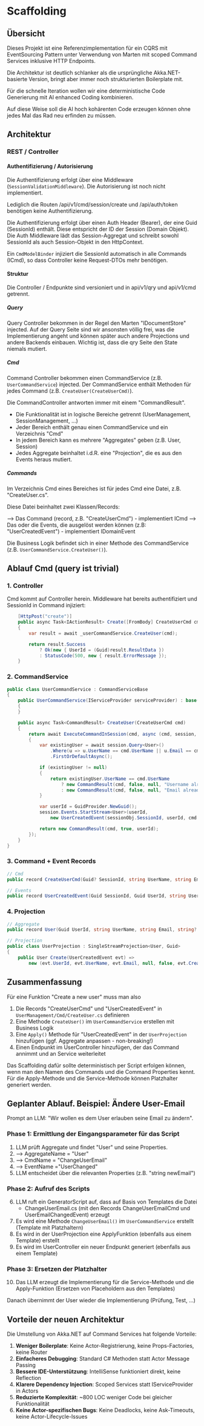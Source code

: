 ﻿# Scaffolding

## Übersicht

Dieses Projekt ist eine Referenzimplementation für ein CQRS mit EventSourcing Pattern unter Verwendung von
Marten mit scoped Command Services inklusive HTTP Endpoints.

Die Architektur ist deutlich schlanker als die ursprüngliche Akka.NET-basierte Version, bringt aber immer noch
strukturierten Boilerplate mit.

Für die schnelle Iteration wollen wir eine deterministische Code Generierung mit AI enhanced Coding kombinieren.

Auf diese Weise soll die AI hoch kohärenten Code erzeugen können ohne jedes Mal das Rad neu erfinden zu müssen.

## Architektur

### REST / Controller

#### Authentifizierung / Autorisierung

Die Authentifizierung erfolgt über eine Middleware (`SessionValidationMiddleware`). Die Autorisierung ist noch nicht implementiert.

Lediglich die Routen /api/v1/cmd/session/create und /api/auth/token benötigen keine Authentifizierung.

Die Authentifizierung erfolgt über einen Auth Header (Bearer), der eine Guid (SessionId) enthält. Diese entspricht
der ID der Session (Domain Objekt). Die Auth Middleware lädt das Session-Aggregat und schreibt sowohl SessionId
als auch Session-Objekt in den HttpContext.

Ein `CmdModelBinder` injiziert die SessionId automatisch in alle Commands (ICmd), so dass Controller keine
Request-DTOs mehr benötigen.

#### Struktur

Die Controller / Endpunkte sind versioniert und in api/v1/qry und  api/v1/cmd getrennt.

##### Query

Query Controller bekommen in der Regel den Marten "IDocumentStore" injected. Auf der Query Seite sind wir ansonsten
völlig frei, was die Implementierung angeht und können später auch andere Projections und andere Backends
einbauen. Wichtig ist, dass die qry Seite den State niemals mutiert.

##### Cmd

Command Controller bekommen einen CommandService (z.B. `UserCommandService`) injected.
Der CommandService enthält Methoden für jedes Command (z.B. `CreateUser(CreateUserCmd)`).

Die CommandController antworten immer mit einem "CommandResult".

- Die Funktionalität ist in logische Bereiche getrennt (UserManagement, SessionManagement, ...)
- Jeder Bereich enthält genau einen CommandService und ein Verzeichnis "Cmd"
- In jedem Bereich kann es mehrere "Aggregates" geben (z.B. User, Session)
- Jedes Aggregate beinhaltet i.d.R. eine "Projection", die es aus den Events heraus mutiert.

##### Commands

Im Verzeichnis Cmd eines Bereiches ist für jedes Cmd eine Datei, z.B. "CreateUser.cs".

Diese Datei beinhaltet zwei Klassen/Records:

--> Das Command (record, z.B. "CreateUserCmd") - implementiert ICmd
--> Das oder die Events, die ausgelöst werden können (z.B: "UserCreatedEvent") - implementiert IDomainEvent

Die Business Logik befindet sich in einer Methode des CommandService (z.B. `UserCommandService.CreateUser()`).

## Ablauf Cmd (query ist trivial)

### 1. Controller

Cmd kommt auf Controller herein. Middleware hat bereits authentifiziert und SessionId in Command injiziert:

```C#
    [HttpPost("create")]
    public async Task<IActionResult> Create([FromBody] CreateUserCmd cmd) // SessionId auto-injected
    {
        var result = await _userCommandService.CreateUser(cmd);

        return result.Success
            ? Ok(new { UserId = (Guid)result.ResultData })
            : StatusCode(500, new { result.ErrorMessage });
    }
```

### 2. CommandService

```C#
public class UserCommandService : CommandServiceBase
{
    public UserCommandService(IServiceProvider serviceProvider) : base(serviceProvider)
    {
    }

    public async Task<CommandResult> CreateUser(CreateUserCmd cmd)
    {
        return await ExecuteCommandInSession(cmd, async (cmd, session, sessionObj) =>
        {
            var existingUser = await session.Query<User>()
                .Where(u => u.UserName == cmd.UserName || u.Email == cmd.Email)
                .FirstOrDefaultAsync();

            if (existingUser != null)
            {
                return existingUser.UserName == cmd.UserName
                    ? new CommandResult(cmd, false, null, "Username already exists")
                    : new CommandResult(cmd, false, null, "Email already exists");
            }

            var userId = GuidProvider.NewGuid();
            session.Events.StartStream<User>(userId,
                new UserCreatedEvent(sessionObj.SessionId, userId, cmd.UserName, cmd.Email, DateTimeProvider.UtcNow));

            return new CommandResult(cmd, true, userId);
        });
    }
}
```

### 3. Command + Event Records

```C#
// Cmd
public record CreateUserCmd(Guid? SessionId, string UserName, string Email) : ICmd;

// Events
public record UserCreatedEvent(Guid SessionId, Guid UserId, string UserName, string Email, DateTime CreatedAt) : IDomainEvent;
```

### 4. Projection

```C#
// Aggregate
public record User(Guid UserId, string UserName, string Email, string? Password, bool IsDeactivated, DateTime CreatedAt, DateTime LastUpdatedAt);

// Projection
public class UserProjection : SingleStreamProjection<User, Guid>
{
    public User Create(UserCreatedEvent evt) =>
        new (evt.UserId, evt.UserName, evt.Email, null, false, evt.CreatedAt, evt.CreatedAt);
```

## Zusammenfassung

Für eine Funktion "Create a new user" muss man also

1. Die Records "CreateUserCmd" und "UserCreatedEvent" in `UserManagement/Cmd/CreateUser.cs` definieren
2. Eine Methode `CreateUser()` im `UserCommandService` erstellen mit Business Logik
3. Eine `Apply()` Methode für "UserCreatedEvent" in der `UserProjection` hinzufügen (ggf. Aggregate anpassen - non-breaking!)
4. Einen Endpunkt im UserController hinzufügen, der das Command annimmt und an Service weiterleitet

Das Scaffolding dafür sollte deterministisch per Script erfolgen können, wenn man den Namen des Commands und die Command
Properties kennt. Für die Apply-Methode und die Service-Methode können Platzhalter generiert werden.

## Geplanter Ablauf. Beispiel: Ändere User-Email

Prompt an LLM: "Wir wollen es dem User erlauben seine Email zu ändern".

### Phase 1: Ermittlung der Eingangsparameter für das Script
1. LLM prüft Aggregate und findet "User" und seine Properties.
2. --> AggregateName = "User"
3. --> CmdName = "ChangeUserEmail"
4. --> EventName ="UserChanged"
5. LLM entscheidet über die relevanten Properties (z.B. "string newEmail")

### Phase 2: Aufruf des Scripts

6. LLM ruft ein GeneratorScript auf, dass auf Basis von Templates die Datei
   - ChangeUserEmail.cs (mit den Records ChangeUserEmailCmd und UserEmailChangedEvent) erzeugt
7. Es wird eine Methode `ChangeUserEmail()` im `UserCommandService` erstellt (Template mit Platzhaltern)
8. Es wird in der UserProjection eine ApplyFunktion (ebenfalls aus einem Template) erstellt
9. Es wird im UserController ein neuer Endpunkt generiert (ebenfalls aus einem Template)

### Phase 3: Ersetzen der Platzhalter

10. Das LLM erzeugt die Implementierung für die Service-Methode und die Apply-Funktion (Ersetzen von Placeholdern aus den Templates)

Danach übernimmt der User wieder die Implementierung (Prüfung, Test, ...)

## Vorteile der neuen Architektur

Die Umstellung von Akka.NET auf Command Services hat folgende Vorteile:

1. **Weniger Boilerplate**: Keine Actor-Registrierung, keine Props-Factories, keine Router
2. **Einfacheres Debugging**: Standard C# Methoden statt Actor Message Passing
3. **Bessere IDE-Unterstützung**: IntelliSense funktioniert direkt, keine Reflection
4. **Klarere Dependency Injection**: Scoped Services statt IServiceProvider in Actors
5. **Reduzierte Komplexität**: ~800 LOC weniger Code bei gleicher Funktionalität
6. **Keine Actor-spezifischen Bugs**: Keine Deadlocks, keine Ask-Timeouts, keine Actor-Lifecycle-Issues